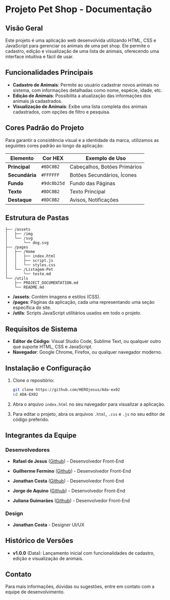 # Projeto Pet Shop - Documentação

## Visão Geral

Este projeto é uma aplicação web desenvolvida utilizando HTML, CSS e JavaScript para gerenciar os animais de uma pet shop. Ele permite o cadastro, edição e visualização de uma lista de animais, oferecendo uma interface intuitiva e fácil de usar.

## Funcionalidades Principais

- **Cadastro de Animais**: Permite ao usuário cadastrar novos animais no sistema, com informações detalhadas como nome, espécie, idade, etc.
- **Edição de Animais**: Possibilita a atualização das informações dos animais já cadastrados.
- **Visualização de Animais**: Exibe uma lista completa dos animais cadastrados, com opções de filtro e pesquisa.

## Cores Padrão do Projeto

Para garantir a consistência visual e a identidade da marca, utilizamos as seguintes cores padrão ao longo da aplicação:

| Elemento       | Cor HEX    | Exemplo de Uso                |
| -------------- | ---------- | ----------------------------- |
| **Principal**  | `#8DC8B2`  | Cabeçalhos, Botões Primários   |
| **Secundária** | `#FFFFFF`  | Botões Secundários, Ícones     |
| **Fundo**      | `#9dc8b25d`| Fundo das Páginas            |
| **Texto**      | `#8DC8B2`  | Texto Principal                |
| **Destaque**   | `#8DC8B2`  | Avisos, Notificações           |

## Estrutura de Pastas



```plaintext
├── /assets
│   ├── /img
│   └── /svg
│       └── dog.svg
├── /pages
│   ├── /Home
│   │   ├── index.html
│   │   ├── script.js
│   │   └── styles.css
│   └── /Listagem-Pet
│       └── teste.md
└── /utils
    ├── PROJECT_DOCUMENTATION.md
    └── README.md
```

- **/assets**: Contém imagens e estilos (CSS).
- **/pages**: Páginas da aplicação, cada uma representando uma seção específica do site.
- **/utils**: Scripts JavaScript utilitários usados em todo o projeto.

## Requisitos de Sistema

- **Editor de Código**: Visual Studio Code, Sublime Text, ou qualquer outro que suporte HTML, CSS e JavaScript.
- **Navegador**: Google Chrome, Firefox, ou qualquer navegador moderno.

## Instalação e Configuração

1. Clone o repositório:
   ```bash
   git clone https://github.com/HEROjesus/Ada-ex02
   cd ADA-EX02
   ```

2. Abra o arquivo `index.html` no seu navegador para visualizar a aplicação.

3. Para editar o projeto, abra os arquivos `.html`, `.css` e `.js` no seu editor de código preferido.

## Integrantes da Equipe

### Desenvolvedores

- **Rafael de Jesus** ([Github](<https://github.com/HEROjesus>)) - Desenvolvedor Front-End

- **Guilherme Fermino** ([Github](<https://github.com/guifermino7>)) - Desenvolvedor Front-End

- **Jonathan Costa** ([Github](<github.com/k3nn0b1>))  - Desenvolvedor Front-End

- **Jorge de Aquino** ([Github](<https://github.com/JorgeDeAquino>))  - Desenvolvedor Front-End

- **Juliana Guimarães** ([Github](<https://github.com/julianagandrade>))  - Desenvolvedor Front-End



### Design

- **Jonathan Costa**  - Designer UI/UX


## Histórico de Versões

- **v1.0.0** (Data): Lançamento inicial com funcionalidades de cadastro, edição e visualização de animais.



## Contato

Para mais informações, dúvidas ou sugestões, entre em contato com a equipe de desenvolvimento.

```